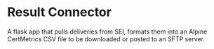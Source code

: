 # Result Connector

A flask app that pulls deliveries from SEI, formats them into an Alpine CertMetrics CSV file to be downloaded or posted to an SFTP server.
